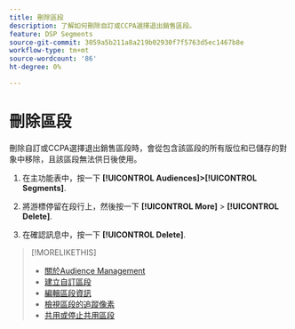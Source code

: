 ```yaml
---
title: 刪除區段
description: 了解如何刪除自訂或CCPA選擇退出銷售區段。
feature: DSP Segments
source-git-commit: 3059a5b211a8a219b02930f7f5763d5ec1467b8e
workflow-type: tm+mt
source-wordcount: '86'
ht-degree: 0%

---
```


# 刪除區段

刪除自訂或CCPA選擇退出銷售區段時，會從包含該區段的所有版位和已儲存的對象中移除，且該區段無法供日後使用。

1. 在主功能表中，按一下 **[!UICONTROL Audiences]>[!UICONTROL Segments]**.

1. 將游標停留在段行上，然後按一下 **[!UICONTROL More]** > **[!UICONTROL Delete]**.

1. 在確認訊息中，按一下 **[!UICONTROL Delete]**.

>[!MORELIKETHIS]
>
>* [關於Audience Management](audience-about.md)
>* [建立自訂區段](custom-segment-create.md)
>* [編輯區段資訊](segment-edit.md)
>* [檢視區段的追蹤像素](segment-view-pixels.md)
>* [共用或停止共用區段](segment-share.md)

